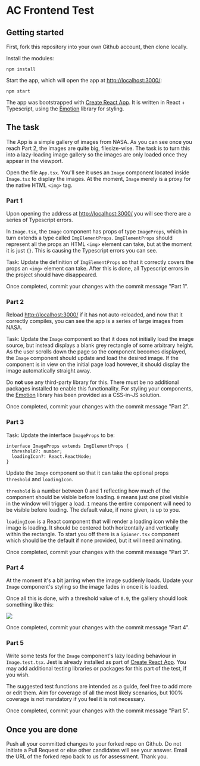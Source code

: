 # AC Frontend Test

## Getting started

First, fork this repository into your own Github account, then clone locally.

Install the modules:

    npm install

Start the app, which will open the app at [http://localhost:3000/](http://localhost:3000/):

    npm start

The app was bootstrapped with [Create React App](https://github.com/facebook/create-react-app). It is written in React + Typescript, using the [Emotion](https://emotion.sh/docs/introduction) library for styling.

## The task

The App is a simple gallery of images from NASA. As you can see once you reach Part 2, the images are quite big, filesize-wise. The task is to turn this into a lazy-loading image gallery so the images are only loaded once they appear in the viewport.

Open the file `App.tsx`. You'll see it uses an `Image` component located inside `Image.tsx` to display the images. At the moment, `Image` merely is a proxy for the native HTML `<img>` tag.

### Part 1

Upon opening the address at [http://localhost:3000/](http://localhost:3000/) you will see there are a series of Typescript errors.

In `Image.tsx`, the `Image` component has props of type `ImageProps`, which in turn extends a type called `ImgElementProps`. `ImgElementProps` should represent all the props an HTML `<img>` element can take, but at the moment it is just `{}`. This is causing the Typescript errors you can see.

Task: Update the definition of `ImgElementProps` so that it correctly covers the props an `<img>` element can take. After this is done, all Typescript errors in the project should have disappeared.

Once completed, commit your changes with the commit message "Part 1".

### Part 2

Reload [http://localhost:3000/](http://localhost:3000/) if it has not auto-reloaded, and now that it correctly compiles, you can see the app is a series of large images from NASA.

Task: Update the `Image` component so that it does not initially load the image source, but instead displays a blank grey rectangle of some arbitrary height. As the user scrolls down the page so the component becomes displayed, the `Image` component should update and load the desired image. If the component is in view on the initial page load however, it should display the image automatically straight away.

Do **not** use any third-party library for this. There must be no additional packages installed to enable this functionality. For styling your components, the [Emotion](https://emotion.sh/docs/introduction) library has been provided as a CSS-in-JS solution.

Once completed, commit your changes with the commit message "Part 2".

### Part 3

Task: Update the interface `ImageProps` to be:

    interface ImageProps extends ImgElementProps {
      threshold?: number;
      loadingIcon?: React.ReactNode;
    }

Update the `Image` component so that it can take the optional props `threshold` and `loadingIcon`.

`threshold` is a number between 0 and 1 reflecting how much of the component should be visible before loading. `0` means just one pixel visible in the window will trigger a load. `1` means the entire component will need to be visible before loading. The default value, if none given, is up to you.

`loadingIcon` is a React component that will render a loading icon while the image is loading. It should be centered both horizontally and vertically within the rectangle. To start you off there is a `Spinner.tsx` component which should be the default if none provided, but it will need animating.

Once completed, commit your changes with the commit message "Part 3".

### Part 4

At the moment it's a bit jarring when the image suddenly loads. Update your `Image` component's styling so the image fades in once it is loaded.

Once all this is done, with a threshold value of `0.9`, the gallery should look something like this:

![](/images/demo.gif)

Once completed, commit your changes with the commit message "Part 4".

### Part 5

Write some tests for the `Image` component's lazy loading behaviour in `Image.test.tsx`. Jest is already installed as part of [Create React App](https://create-react-app.dev/docs/running-tests/). You may add additional testing libraries or packages for this part of the test, if you wish.

The suggested test functions are intended as a guide, feel free to add more or edit them. Aim for coverage of all the most likely scenarios, but 100% coverage is not mandatory if you feel it is not necessary.

Once completed, commit your changes with the commit message "Part 5".

## Once you are done

Push all your committed changes to your forked repo on Github. Do not initiate a Pull Request or else other candidates will see your answer. Email the URL of the forked repo back to us for assessment. Thank you.
